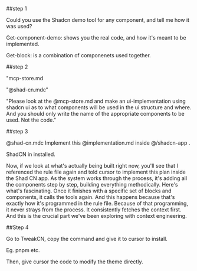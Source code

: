 ##step 1

Could you use the Shadcn demo tool for any component, and tell me how it was used?

Get-component-demo: shows you the real code, and how it's meant to be implemented.

Get-block: is a combination of componenets used together.

##step 2

"mcp-store.md

"@shad-cn.mdc"

"Please look at the @mcp-store.md and make an ui-implementation using shadcn ui as to what components will be used in the ui structure and where. And you should only write the name of the appropriate components to be used. Not the code."

##step 3

@shad-cn.mdc Implement this @implementation.md inside
@/shadcn-app .

ShadCN in installed.

Now, if we look at what's actually being built right now, you'll see that I referenced the rule file again and told cursor to implement this plan inside the Shad CN app. As the system works through the process, it's adding all the components step by step, building everything methodically.
Here's what's fascinating. Once it finishes with a specific set of blocks and components, it calls the tools again. And this happens because that's exactly how it's programmed in the rule file. Because of that programming, it never strays from the process. It consistently fetches the context first. And this is the crucial part we've been exploring with context engineering.

##Step 4

Go to TweakCN, copy the command and give it to cursor to install.

Eg. pnpm etc.

Then, give cursor the code to modify the theme directly.
